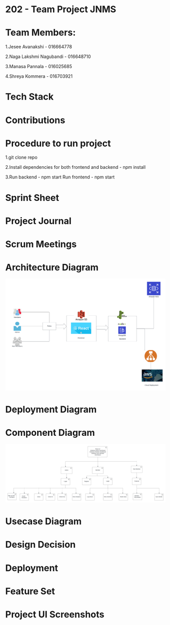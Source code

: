 # 202 - Team Project JNMS

# Team Members:

1.Jesee Avanakshi - 016664778

2.Naga Lakshmi Nagubandi - 016648710

3.Manasa Pannala - 016025685

4.Shreya Kommera - 016703921

# Tech Stack
# Contributions
# Procedure to run project
1.git clone repo

2.Install dependencies for both frontend and backend - npm install 

3.Run backend - npm start Run frontend - npm start

# Sprint Sheet
# Project Journal
# Scrum Meetings
# Architecture Diagram
![alt text](https://github.com/gopinathsjsu/team-project-jnms/blob/main/images/Architecture_Diagram.png)
# Deployment Diagram
# Component Diagram
![alt text](https://github.com/gopinathsjsu/team-project-jnms/blob/main/images/Component.jpeg)
# Usecase Diagram
# Design Decision
# Deployment
# Feature Set
# Project UI Screenshots
